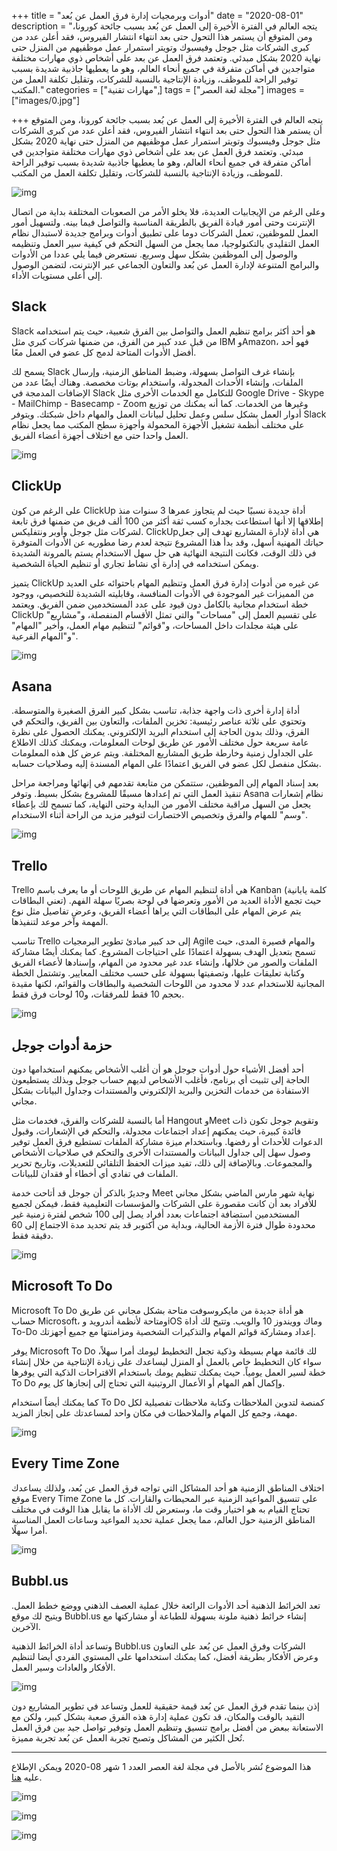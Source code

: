 +++
title = "أدوات وبرمجيات إدارة فرق العمل عن بُعد"
date = "2020-08-01"
description = "يتجه العالم في الفترة الأخيرة إلى العمل عن بُعد بسبب جائحة كورونا، ومن المتوقع أن يستمر هذا التحول حتى بعد انتهاء انتشار الفيروس، فقد أعلن عدد من كبرى الشركات مثل جوجل وفيسبوك وتويتر استمرار عمل موظفيهم من المنزل حتى نهاية 2020 بشكل مبدئي. وتعتمد فرق العمل عن بعد على أشخاص ذوي مهارات مختلفة متواجدين في أماكن متفرقة في جميع أنحاء العالم، وهو ما يعطيها جاذبية شديدة بسبب توفير الراحة للموظف، وزيادة الإنتاجية بالنسبة للشركات، وتقليل تكلفة العمل من المكتب."
categories = ["مهارات تقنية",]
tags = ["مجلة لغة العصر"]
images = ["images/0.jpg"]

+++
يتجه العالم في الفترة الأخيرة إلى العمل عن بُعد بسبب جائحة كورونا، ومن المتوقع أن يستمر هذا التحول حتى بعد انتهاء انتشار الفيروس، فقد أعلن عدد من كبرى الشركات مثل جوجل وفيسبوك وتويتر استمرار عمل موظفيهم من المنزل حتى نهاية 2020 بشكل مبدئي. وتعتمد فرق العمل عن بعد على أشخاص ذوي مهارات مختلفة متواجدين في أماكن متفرقة في جميع أنحاء العالم، وهو ما يعطيها جاذبية شديدة بسبب توفير الراحة للموظف، وزيادة الإنتاجية بالنسبة للشركات، وتقليل تكلفة العمل من المكتب.

![img](images/0.jpg)

وعلى الرغم من الإيجابيات العديدة، فلا يخلو الأمر من الصعوبات المختلفة بداية من اتصال الإنترنت وحتى أمور قيادة الفريق بالطريقة المناسبة والتواصل فيما بينه. ولتسهيل أمور العمل للموظفين، تعمل الشركات دوما على تطبيق أدوات وبرامج جديدة لاستبدال نظام العمل التقليدي بالتكنولوجيا، مما يجعل من السهل التحكم في كيفية سير العمل وتنظيمه والوصول إلى الموظفين بشكل سهل وسريع. نستعرض فيما يلي عددا من الأدوات والبرامج المتنوعة لإدارة العمل عن بُعد والتعاون الجماعي عبر الإنترنت، لتضمن الوصول إلى أعلى مستويات الأداء.

## Slack

Slack هو أحد أكثر برامج تنظيم العمل والتواصل بين الفرق شعبية، حيث يتم استخدامه من قبل عدد كبير من الفرق، من ضمنها شركات كبري مثل IBM وAmazon، فهو أحد أفضل الأدوات المتاحة لدمج كل عضو في العمل معًا.

يسمح لك Slack بإنشاء غرف التواصل بسهولة، وضبط المناطق الزمنية، وإرسال الملفات، وإنشاء الأحداث المجدولة، واستخدام بوتات مخصصة. وهناك أيضًا عدد من الإضافات المدمجة في Slack للتكامل مع الخدمات الأخرى مثل Google Drive - Skype - MailChimp - Basecamp - Zoom وغيرها من الخدمات. كما أنه يمكنك من توزيع أدوار العمل بشكل سلس وعمل تحليل لبيانات العمل والمهام داخل شبكتك. ويتوفر Slack على مختلف أنظمة تشغيل الأجهزة المحمولة وأجهزة سطح المكتب مما يجعل نظام العمل واحدا حتى مع اختلاف أجهزة أعضاء الفريق.

![img](images/Slack.png)

## ClickUp

على الرغم من كون ClickUp أداة جديدة نسبيًا حيث لم يتجاوز عمرها 3 سنوات منذ إطلاقها إلا أنها استطاعت بجداره كسب ثقة أكثر من 100 ألف فريق من ضمنها فرق تابعة لشركات مثل جوجل وأوبر ونتفليكس.  ClickUpهي أداة لإدارة المشاريع تهدف إلى جعل حياتك المهنية أسهل، وقد بدأ هذا المشروع نتيجة لعدم رضا مطوريه عن الأدوات المتوفرة في ذلك الوقت، فكانت النتيجة النهائية هي حل سهل الاستخدام يستم بالمرونة الشديدة ويمكن استخدامه في إدارة أي نشاط تجاري أو تنظيم الحياة الشخصية.

يتميز ClickUp عن غيره من أدوات إدارة فرق العمل وتنظيم المهام باحتوائه على العديد من المميزات غير الموجودة في الأدوات المنافسة، وقابليته الشديدة للتخصيص، ووجود خطة استخدام مجانية بالكامل دون قيود على عدد المستخدمين ضمن الفريق. ويعتمد ClickUp على تقسيم العمل إلى "مساحات" والتي تمثل الأقسام المنفصلة، و"مشاريع" على هيئة مجلدات داخل المساحات، و"قوائم" لتنظيم مهام العمل، وأخير "المهام" و"المهام الفرعية".

![img](images/clickup.png)

## Asana

أداة إدارة أخرى ذات واجهة جذابة، تناسب بشكل كبير الفرق الصغيرة والمتوسطة. وتحتوي على ثلاثة عناصر رئيسية: تخزين الملفات، والتعاون بين الفريق، والتحكم في الفرق، وذلك بدون الحاجة إلى استخدام البريد الإلكتروني. يمكنك الحصول على نظرة عامة سريعة حول مختلف الأمور عن طريق لوحات المعلومات، ويمكنك كذلك الاطلاع على الجداول زمنية وخارطة طريق المشاريع المختلفة. ويتم عرض كل هذه المعلومات بشكل منفصل لكل عضو في الفريق اعتمادًا على المهام المسندة إليه وصلاحيات حسابه. 

بعد إسناد المهام إلى الموظفين، ستتمكن من متابعة تقدمهم في إنهائها ومراجعة مراحل تنقيذ العمل التي تم إعدادها مسبقًا للمشروع بشكل بسيط. وتوفر Asana نظام إشعارات يجعل من السهل مراقبة مختلف الأمور من البداية وحتى النهاية، كما تسمح لك بإعطاء "وسم" للمهام والفرق وتخصيص الاختصارات لتوفير مزيد من الراحة أثناء الاستخدام. 

![img](images/Asana.png) 

## Trello

Trello هي أداة لتنظيم المهام عن طريق اللوحات أو ما يعرف باسم Kanban (كلمة يابانية تعني البطاقات) حيث تجمع الأداة العديد من الأمور وتعرضها في لوحة بصريًا سهلة الفهم. يتم عرض المهام على البطاقات التي يراها أعضاء الفريق، وعرض تفاصيل مثل نوع المهمة وآخر موعد لتنفيذها.

تناسب Trello إلى حد كبير مبادئ تطوير البرمجيات Agile والمهام قصيرة المدى، حيث تسمح بتعديل الهدف بسهولة اعتمادًا على احتياجات المشروع. كما يمكنك أيضًا مشاركة الملفات والصور من خلالها، وإنشاء عدد غير محدود من المهام، وإسنادها لأعضاء الفريق وكتابة تعليقات عليها، وتصفيتها بسهولة على حسب مختلف المعايير. وتشتمل الخطة المجانية للاستخدام عدد لا محدود من اللوحات الشخصية والبطاقات والقوائم، لكنها مقيدة بحجم 10 فقط للمرفقات، و10 لوحات فرق فقط.

![img](images/Trello.jpg)

## حزمة أدوات جوجل

أحد أفضل الأشياء حول أدوات جوجل هو أن أغلب الأشخاص يمكنهم استخدامها دون الحاجة إلى تثبيت أي برنامج، فأغلب الأشخاص لديهم حساب جوجل وبذلك يستطيعون الاستفادة من خدمات التخزين والبريد الإلكتروني والمستندات وجداول البيانات بشكل مجاني.

أما بالنسبة للشركات والفرق، فخدمات مثل Hangout وMeet وتقويم جوجل تكون ذات فائدة كبيرة، حيث يمكنهم إعداد اجتماعات مجدولة، والتحكم في الإشعارات، وقبول الدعوات للأحداث أو رفضها. وباستخدام ميزة مشاركة الملفات تستطيع فرق العمل توفير وصول سهل إلى جداول البيانات والمستندات الأخرى والتحكم في صلاحيات الأشخاص والمجموعات. وبالإضافة إلى ذلك، تفيد ميزات الحفظ التلقائي للتعديلات، وتاريخ تحرير الملفات في تفادي أي أخطاء أو فقدان للبيانات.

وجديرٌ بالذكر أن جوجل قد أتاحت خدمة Meet نهاية شهر مارس الماضي بشكل مجاني للأفراد بعد أن كانت مقصورة على الشركات والمؤسسات التعليمية فقط، فيمكن لجميع المستخدمين استضافة اجتماعات بعدد أفراد يصل إلى 100 شخص لفترة زمنية غير محدودة طوال فترة الأزمة الحالية، وبداية من أكتوبر قد يتم تحديد مدة الاجتماع إلى 60 دقيقة فقط. 

![img](images/google.jpg)

## Microsoft To Do

Microsoft To Do هو أداة جديدة من مايكروسوفت متاحة بشكل مجاني عن طريق حساب Microsoft، ومتاحة لأنظمة أندرويد وiOS وماك وويندوز 10 والويب. وتتيح لك أداة To-Do إعداد ومشاركة قوائم المهام والتذكيرات الشخصية ومزامنتها مع جميع أجهزتك.

يوفر Microsoft To Do لك قائمة مهام بسيطة وذكية تجعل التخطيط ليومك أمرا سهلاً، سواء كان التخطيط خاص بالعمل أو المنزل ليساعدك على زيادة الإنتاجية من خلال إنشاء خطة لسير العمل يومياً. حيث يمكنك تنظيم يومك باستخدام الاقتراحات الذكية التي يوفرها To Do وإكمال أهم المهام أو الأعمال الروتينية التي تحتاج إلى إنجازها كل يوم.

كما يمكنك أيضاً استخدام To Do كمنصة لتدوين الملاحظات وكتابة ملاحظات تفصيلية لكل مهمة، وجمع كل المهام والملاحظات في مكان واحد لمساعدتك على إنجاز المزيد.

![img](images/todo.png)

## Every Time Zone

اختلاف المناطق الزمنية هو أحد المشاكل التي تواجه فرق العمل عن بُعد، ولذلك يساعدك موقع Every Time Zone على تنسيق المواعيد الزمنية عبر المحيطات والقارات. كل ما تحتاج القيام به هو اختيار وقت ما، وستعرض لك الأداة ما يقابل هذا الوقت في مختلف المناطق الزمنية حول العالم، مما يجعل عملية تحديد المواعيد وساعات العمل المناسبة أمرا سهلًا.

![img](images/EveryTimeZone.png)

## Bubbl.us

تعد الخرائط الذهنية أحد الأدوات الرائعة خلال عملية العصف الذهني ووضع خطط العمل. ويتيح لك موقع Bubbl.us إنشاء خرائط ذهنية ملونة بسهولة للطباعة أو مشاركتها مع الآخرين.

وتساعد أداة الخرائط الذهنية Bubbl.us الشركات وفرق العمل عن بُعد على التعاون وعرض الأفكار بطريقة أفضل، كما يمكنك استخدامها على المستوي الفردي أيضا لتنظيم الأفكار والعادات وسير العمل.

![img](images/Bubblus.png)

 

إذن بينما تقدم فرق العمل عن بُعد قيمة حقيقية للعمل وتساعد في تطوير المشاريع دون التقيد بالوقت والمكان، قد تكون عملية إدارة هذه الفرق صعبة بشكل كبير، ولكن مع الاستعانة ببعض من أفضل برامج تنسيق وتنظيم العمل وتوفير تواصل جيد بين فرق العمل تُحل الكثير من المشاكل وتصبح تجربة العمل عن بُعد تجربة مميزة.

---

هذا الموضوع نُشر باﻷصل في مجلة لغة العصر العدد 1 شهر 08-2020 ويمكن الإطلاع عليه [هنا](https://drive.google.com/file/d/10tAU76dFU8hIfXHKyQeq8N1MG8B8RAXq/view?usp=sharing).

![img](images/236-2.png)

![img](images/236-3.png)

![img](images/236-4.png)
